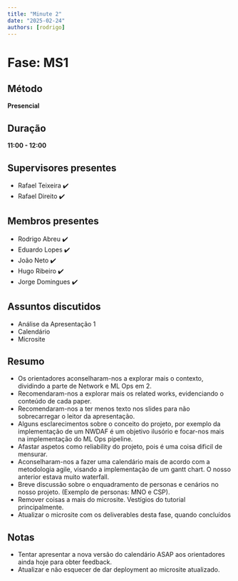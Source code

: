 ```yaml
---
title: "Minute 2"
date: "2025-02-24"
authors: [rodrigo]
---
```


# Fase: MS1

## Método
**Presencial**

## Duração
**11:00 - 12:00**

## Supervisores presentes
- Rafael Teixeira ✔️
- Rafael Direito ✔️

## Membros presentes
- Rodrigo Abreu ✔️
- Eduardo Lopes ✔️
- João Neto ✔️
- Hugo Ribeiro ✔️
- Jorge Domingues ✔️

## Assuntos discutidos
- Análise da Apresentação 1
- Calendário
- Microsite

## Resumo
- Os orientadores aconselharam-nos a explorar mais o contexto, dividindo a parte de Network e ML Ops em 2.
- Recomendaram-nos a explorar mais os related works, evidenciando o conteúdo de cada paper.
- Recomendaram-nos a ter menos texto nos slides para não sobrecarregar o leitor da apresentação.
- Alguns esclarecimentos sobre o conceito do projeto, por exemplo da implementação de um NWDAF é um objetivo ilusório e focar-nos mais na implementação do ML Ops pipeline.
- Afastar aspetos como reliability do projeto, pois é uma coisa dificil de mensurar.
- Aconselharam-nos a fazer uma calendário mais de acordo com a metodologia agile, visando a implementação de um gantt chart. O nosso anterior estava muito waterfall. 
- Breve discussão sobre o enquadramento de personas e cenários no nosso projeto. (Exemplo de personas: MNO e CSP).
- Remover coisas a mais do microsite. Vestígios do tutorial principalmente.
- Atualizar o microsite com os deliverables desta fase, quando concluídos

## Notas
- Tentar apresentar a nova versão do calendário ASAP aos orientadores ainda hoje para obter feedback.
- Atualizar e não esquecer de dar deployment ao microsite atualizado.